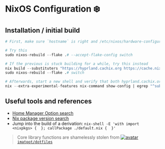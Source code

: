 # NixOS Configuration ❄️

## Installation / initial build

```nix
# First, make sure `hostname` is right and /etc/nixos/hardware-configuration.nix is copied to ./hosts/$(hostname)/hardware-configuration.nix

# Try this
sudo nixos-rebuild --flake .# --accept-flake-config switch

# If the previous is stuck building for a while, try this instead
nix build --substituters "https://hyprland.cachix.org https://cache.nixos.org" --trusted-public-keys "hyprland.cachix.org-1:a7pgxzMz7+chwVL3/pzj6jIBMioiJM7ypFP8PwtkuGc= cache.nixos.org-1:6NCHdD59X431o0gWypbMrAURkbJ16ZPMQFGspcDShjY=" ".#nixosConfigurations.$(hostname).config.system.build.toplevel"
sudo nixos-rebuild --flake .# switch

# Afterwards, start a new shell and verify that both hyprland.cachix.org and cache.nixos.org are substituters
nix --extra-experimental-features nix-command show-config | egrep "^substituters"
```


## Useful tools and references

- [Home Manager Option search](https://home-manager-options.extranix.com/)
- [Nix package version search](https://lazamar.co.uk/nix-versions)
- Jump into the build of a derivation: `nix-shell -E 'with import <nixpkgs> {  }; callPackage ./default.nix {  }'`


> Core library functions are shamelessly stolen from [![avatar](https://images.weserv.nl/?url=avatars.githubusercontent.com/u/39416660?v=4&h=20&w=20&fit=cover&mask=circle&maxage=7d) `imatpot/dotfiles`](https://github.com/imatpot/dotfiles)
